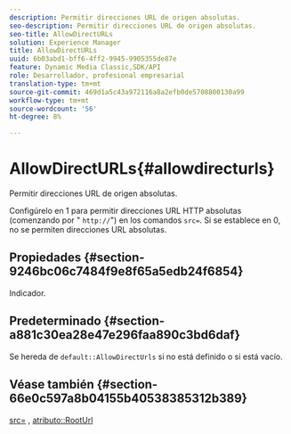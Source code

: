 ```yaml
---
description: Permitir direcciones URL de origen absolutas.
seo-description: Permitir direcciones URL de origen absolutas.
seo-title: AllowDirectURLs
solution: Experience Manager
title: AllowDirectURLs
uuid: 6b03abd1-bff6-4ff2-9945-9905355de87e
feature: Dynamic Media Classic,SDK/API
role: Desarrollador, profesional empresarial
translation-type: tm+mt
source-git-commit: 469d1a5c43a972116a8a2efb0de5708800130a99
workflow-type: tm+mt
source-wordcount: '56'
ht-degree: 8%

---
```



# AllowDirectURLs{#allowdirecturls}

Permitir direcciones URL de origen absolutas.

Configúrelo en 1 para permitir direcciones URL HTTP absolutas (comenzando por &quot; `http://`&quot;) en los comandos `src=`. Si se establece en 0, no se permiten direcciones URL absolutas.

## Propiedades {#section-9246bc06c7484f9e8f65a5edb24f6854}

Indicador.

## Predeterminado {#section-a881c30ea28e47e296faa890c3bd6daf}

Se hereda de `default::AllowDirectUrls` si no está definido o si está vacío.

## Véase también {#section-66e0c597a8b04155b40538385312b389}

[src=](../../../../../ir-api/http-protocol/image-rendering-api-ref/c-ir-http-protocol-ref/c-ir-http-protocol-command-reference/r-ir-src.md#reference-62c98abad22149d68d405ed6aaff8272) ,  [atributo::RootUrl](../../../../../ir-api/material-cat/image-rendering-api-ref/c-ir-material-catalog/c-ir-attributes-reference/r-ir-rooturl.md#reference-b8d706a573814802bd6794223cc78402)
